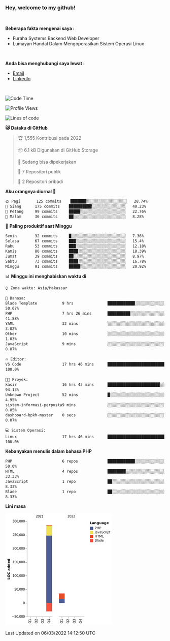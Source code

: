 <h3>Hey, welcome to my github!</h3>

<br>

<p><strong>Beberapa fakta mengenai saya :</strong></p>

<ul>
  <li>Furaha Systems Backend Web Developer</li>
  <li>Lumayan Handal Dalam Mengoperasikan Sistem Operasi Linux</li>
</ul>

<br>

<p><strong>Anda bisa menghubungi saya lewat :</strong></p>

<ul>
  <li><a href="mailto:renaldiapriyanto419@gmail.com">Email</a></li>
  <li><a href="https://www.linkedin.com/in/renaldi-kadang-314314206/">LinkedIn</a></li>
</ul>

<br>

<!--START_SECTION:waka-->
![Code Time](http://img.shields.io/badge/Code%20Time-34%20hrs%2024%20mins-blue)

![Profile Views](http://img.shields.io/badge/Profil%20dilihat-17-blue)

![Lines of code](https://img.shields.io/badge/Sejak%20Hello%20World%20aku%20telah%20menulis-291%20Thousand%20baris%20kode-blue)

**🐱 Dataku di GitHub** 

> 🏆 1,555 Kontribusi pada 2022
 > 
> 📦 6.1 kB Digunakan di GitHub Storage 
 > 
> 💼 Sedang bisa dipekerjakan
 > 
> 📜 7 Repositori publik 
 > 
> 🔑 2 Repositori pribadi  
 > 
**Aku orangnya diurnal 🐤** 

```text
🌞 Pagi       125 commits    ███████░░░░░░░░░░░░░░░░░░   28.74% 
🌆 Siang      175 commits    ██████████░░░░░░░░░░░░░░░   40.23% 
🌃 Petang     99 commits     █████░░░░░░░░░░░░░░░░░░░░   22.76% 
🌙 Malam      36 commits     ██░░░░░░░░░░░░░░░░░░░░░░░   8.28%

```
📅 **Paling produktif saat Minggu** 

```text
Senin        32 commits     █░░░░░░░░░░░░░░░░░░░░░░░░   7.36% 
Selasa       67 commits     ███░░░░░░░░░░░░░░░░░░░░░░   15.4% 
Rabu         53 commits     ███░░░░░░░░░░░░░░░░░░░░░░   12.18% 
Kamis        80 commits     ████░░░░░░░░░░░░░░░░░░░░░   18.39% 
Jumat        39 commits     ██░░░░░░░░░░░░░░░░░░░░░░░   8.97% 
Sabtu        73 commits     ████░░░░░░░░░░░░░░░░░░░░░   16.78% 
Minggu       91 commits     █████░░░░░░░░░░░░░░░░░░░░   20.92%

```


📊 **Minggu ini menghabiskan waktu di** 

```text
⌚︎ Zona waktu: Asia/Makassar

💬 Bahasa: 
Blade Template           9 hrs               ████████████░░░░░░░░░░░░░   50.67% 
PHP                      7 hrs 26 mins       ██████████░░░░░░░░░░░░░░░   41.88% 
YAML                     32 mins             ░░░░░░░░░░░░░░░░░░░░░░░░░   3.02% 
Other                    10 mins             ░░░░░░░░░░░░░░░░░░░░░░░░░   1.03% 
JavaScript               9 mins              ░░░░░░░░░░░░░░░░░░░░░░░░░   0.87%

🔥 Editor: 
VS Code                  17 hrs 46 mins      █████████████████████████   100.0%

🐱‍💻 Proyek: 
kasir                    16 hrs 43 mins      ███████████████████████░░   94.13% 
Unknown Project          52 mins             █░░░░░░░░░░░░░░░░░░░░░░░░   4.95% 
sistem-informasi-perpusta9 mins              ░░░░░░░░░░░░░░░░░░░░░░░░░   0.85% 
dashboard-bpkh-master    0 secs              ░░░░░░░░░░░░░░░░░░░░░░░░░   0.07%

💻 Sistem Operasi: 
Linux                    17 hrs 46 mins      █████████████████████████   100.0%

```

**Kebanyakan menulis dalam bahasa PHP** 

```text
PHP                      6 repos             ████████████░░░░░░░░░░░░░   50.0% 
HTML                     4 repos             ████████░░░░░░░░░░░░░░░░░   33.33% 
JavaScript               1 repo              ██░░░░░░░░░░░░░░░░░░░░░░░   8.33% 
Blade                    1 repo              ██░░░░░░░░░░░░░░░░░░░░░░░   8.33%

```


**Lini masa**

![Chart not found](https://raw.githubusercontent.com/Sylent-Sys/Sylent-Sys/main/charts/bar_graph.png) 


 Last Updated on 06/03/2022 14:12:50 UTC
<!--END_SECTION:waka-->
